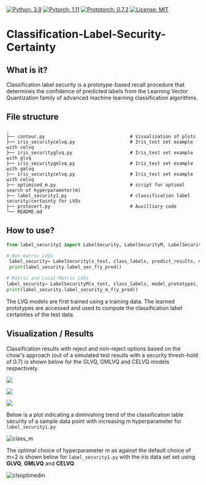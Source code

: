 [![Python: 3.9](https://img.shields.io/badge/python-3.9-blue.svg)](https://www.python.org/downloads/release/python-390/)
[![Pytorch: 1.11](https://img.shields.io/badge/pytorch-1.11-orange.svg)](https://pytorch.org/blog/pytorch-1.11-released/)
[![Prototorch: 0.7.3](https://img.shields.io/badge/prototorch-0.7.3-blue.svg)](https://pypi.org/project/prototorch/)
[![License: MIT](https://img.shields.io/badge/License-MIT-green.svg)](https://opensource.org/licenses/MIT)


# Classification-Label-Security-Certainty

## What is it?
Classification label security is a prototype-based recall procedure that determines the confidence of predicted labels from the Learning Vector Quantization family of advanced machine learning classification algorithms.

## File structure

```
.
├── contour.py                               # Visualization of plots
├── iris_securitycelvq.py                    # Iris_test set example with celvq
├── iris_securityglvq.py                     # Iris_test set example with glvq
├── iris_securitygmlvq.py                    # Iris_test set example with gmlvq
├── iris_securitycelvq.py                    # Iris_test set example with celvq
├── optimised_m.py                           # script for optimal search of hyperparameter(m)
├── label_security1.py                       # classification label security/certainty for LVQs
├── protocert.py                             # Auxilliary code
└── README.md
```

## How to use?

```python
from label_security1 import LabelSecurity, LabelSecurityM, LabelSecurityLM 

# Non matrix LVQs
 label_security= LabelSecurity(x_test, class_labels, predict_results, model_prototypes, X)
 print(label_security.label_sec_f(y_pred))
```

```python
# Matrix and Local-Matrix LVQs
label_security= LabelSecurityM(x_test, class_labels, model_prototypes, model_omega, X)
print(label_security.label_security_m_f(y_pred))
```


The LVQ models are first trained using a training data. The learned prototypes are accessed and used to compute the classification label certainties of the test data.



## Visualization / Results

Classification results with reject and non-reject options based on the chow's approach (out of a simulated test results with a security thresh-hold of 0.7)  is shown below for the GLVQ, GMLVQ and CELVQ models respectively.

<p style='align:center'>
<img src='https://user-images.githubusercontent.com/82911284/165191983-dead7c3c-30b7-4f68-bc57-3e608df501bb.png'/>
</p>

<p style='align:center'>
<img src='https://user-images.githubusercontent.com/82911284/165192166-f6cf594c-c50c-4ef8-9777-7636e954f94e.png'/>
</p>

<p style='align:center'>
<img src='https://user-images.githubusercontent.com/82911284/165192342-45d9fc5a-93d9-4d14-8be3-b2d281032af5.png'/>
</p>

 
 Below is a plot indicating a diminishing trend of the classification lable security of a sample data point with increasing m hyperparameter for ```label_security1.py```
 
 ![class_m](https://user-images.githubusercontent.com/82911284/167135470-8875729d-a0c6-4486-b623-2a31e7f23816.png)
 
 The optimal choice of hyperparameter m as against the default choice of m=2 is shown below for ```label_security1.py``` with the iris data set set using 
 **GLVQ**, **GMLVQ** and **CELVQ**.
 
 ![clsoptimedm](https://user-images.githubusercontent.com/82911284/167135492-888cca27-87a4-49d9-855e-6364910cd541.png)
